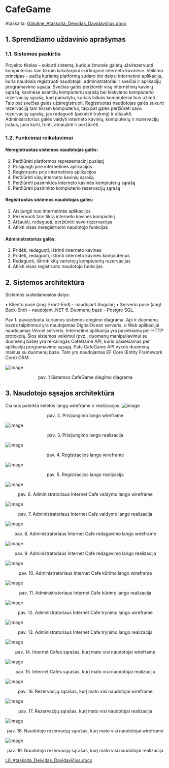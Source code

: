 # CafeGame

Ataskaita: [Galutine_Ataskaita_Deividas_Davidavičius.docx](https://github.com/DeividasDavidavicius/CafeGame/files/13636626/Galutine_Ataskaita_Deividas_Davidavicius.docx)


## 1.	Sprendžiamo uždavinio aprašymas
### 1.1.	Sistemos paskirtis
Projekto tikslas – sukurti sistemą, kurioje žmonės galėtų užsirezervuoti kompiuterius tam tikram laikotarpiui skirtingose interneto kavinėse.
Veikimo principas – pačią kuriamą platformą sudaro dvi dalys: internetinė aplikacija, kuria naudosis registruoti naudotojai, administratoriai ir svečiai ir aplikacijų programavimo sąsaja.
Svečias galės peržiūrėti visų internetinių kavinių sąrašą, kavinėse esančių kompiuterių sąrašą bei kiekvieno kompiuterio rezervacijų sąrašą, kad pamatytu, kuriais laikais kompiuteriai bus užimti. Taip pat svečias galės užsiregistruoti. Registruotas naudotojas galės sukurti rezervaciją tam tikram kompiuteriui, taip pat galės peržiūrėti savo rezervacijų sąrašą, jas redaguoti (pakeisti trukmę) ir atšaukti. Administratorius galės valdyti interneto kavinių, kompiuterių ir rezervacijų įrašus, juos kurti, trinti, atnaujinti ir peržiūrėti.

### 1.2.	Funkciniai reikalavimai
#### Neregistruotas sistemos naudotojas galės:
1.	Peržiūrėti platformos reprezentacinį puslapį
2.	Prisijungti prie internetinės aplikacijos
3.	Registruotis prie internetinės aplikacijos
4.	Peržiūrėti visų interneto kavinių sąrašą
5.	Peržiūrėti pasirinktos interneto kavinės kompiuterių sąrašą
6.	Peržiūrėti pasirinkto kompiuterio rezervacijų sąrašą

#### Registruotas sistemos naudotojas galės:
1.	Atsijungti nuo internetinės aplikacijos
2.	Rezervuoti tam tikrą interneto kavinės kompiuterį
3.	Atšaukti, redaguoti, peržiūrėti savo rezervacijas
4.	Atlikti visas neregistruoto naudotojo funkcijas

#### Administratorius galės:
1.	Pridėti, redaguoti, ištrinti interneto kavines
2.	Pridėti, redaguoti, ištrinti interneto kavinės kompiuterius
3.	Redaguoti, ištrinti kitų vartotojų kompiuterių rezervacijas
4.	Atlikti visas registruoto naudotojo funkcijas

## 2.	Sistemos architektūra
Sistemos sudedamosios dalys:

•	Kliento pusė (ang. Front-End) – naudojant Angular;
•	Serverio pusė (angl. Back-End) – naudojant .NET 6. Duomenų bazė – Postgre SQL.

Pav 1. pavaizduota kuriamos sistemos diegimo diagrama. Api ir duomenų bazės talpitinmui yra naudojamas DigitalOcean serveris, o Web aplikacijai naudojamas Vercel serveris. Internetinė aplikacija yra pasiekiama per HTTP protokolą. Šios sistemos veikimui (pvz., duomenų manipuliavimui su duomenų baze) yra reikalingas CafeGame API, kuris pasiekiamas per aplikacijų programavimo sąsają. Pats CafeGame API vykdo duomenų mainus su duomenų baze. Tam yra naudojamas EF Core (Entity Framework Core) ORM.

![image](https://github.com/DeividasDavidavicius/CafeGame/assets/101116531/19fe1ffa-ca1f-44ae-b2a9-490d91cbe3a2)

<p align="center">
pav. 1 Sistemos CafeGame diegimo diagrama
</p>

## 3.	Naudotojo sąsajos architektūra

Čia bus pateikta keletos langų wireframe ir realizacijos:
![image](https://github.com/DeividasDavidavicius/CafeGame/assets/101116531/6c5e646c-ba3e-4f08-8ebf-e9648af42a8d)
<p align="center">
pav. 2. Prisijungimo lango wireframe
</p>

![image](https://github.com/DeividasDavidavicius/CafeGame/assets/101116531/8c7435c4-8994-4dd5-98b1-12ce9d1678c5)
<p align="center">
pav. 3. Prisijungimo lango realizacija
</p>

![image](https://github.com/DeividasDavidavicius/CafeGame/assets/101116531/10b4b883-98fe-432b-a709-6d4be8553a6a)
<p align="center">
pav. 4. Registracijos lango wireframe
</p>

![image](https://github.com/DeividasDavidavicius/CafeGame/assets/101116531/8cb54eae-c2ec-4cd4-a027-65a480b5aab5)
<p align="center">
pav. 5. Registracijos lango realizacija
</p>

![image](https://github.com/DeividasDavidavicius/CafeGame/assets/101116531/b49c5a82-8fa9-4ab2-a51e-cfbd6e6f1ab2)
<p align="center">
pav. 6.  Administratoriaus Internet Cafe valdymo lango wireframe
</p>

![image](https://github.com/DeividasDavidavicius/CafeGame/assets/101116531/75e99273-0f55-48b3-b59a-d709d1de4946)
<p align="center">
pav. 7.  Administratoriaus Internet Cafe valdymo lango realizacija
</p>

![image](https://github.com/DeividasDavidavicius/CafeGame/assets/101116531/d4d35cff-97f0-4cc4-a198-9ac975b54f15)
<p align="center">
pav. 8.  Administratoriaus Internet Cafe redagavimo lango wireframe
</p>

![image](https://github.com/DeividasDavidavicius/CafeGame/assets/101116531/235e70d3-5aa7-4d5b-8f8d-76c44081d656)
<p align="center">
pav. 9.  Administratoriaus Internet Cafe redagavimo lango realizacija
</p>

![image](https://github.com/DeividasDavidavicius/CafeGame/assets/101116531/44805d6f-595d-473e-83c7-f09f6fac51f0)
<p align="center">
pav. 10.  Administratoriaus Internet Cafe kūrimo lango wireframe
</p>

![image](https://github.com/DeividasDavidavicius/CafeGame/assets/101116531/3b068ac8-19f9-4545-844c-186b26e384f7)
<p align="center">
pav. 11.  Administratoriaus Internet Cafe kūrimo lango realizacija
</p>

![image](https://github.com/DeividasDavidavicius/CafeGame/assets/101116531/4801ab58-b115-424d-b267-1a358434a3c5)
<p align="center">
pav. 12.  Administratoriaus Internet Cafe trynimo lango wireframe
</p>

![image](https://github.com/DeividasDavidavicius/CafeGame/assets/101116531/e7f7d03f-8da7-49e0-89c1-b6beae2dfb27)
<p align="center">
pav. 13.  Administratoriaus Internet Cafe trynimo lango realizacija
</p>

![image](https://github.com/DeividasDavidavicius/CafeGame/assets/101116531/8d0e2d66-ad50-435a-a641-a58bfbc1cce9)
<p align="center">
pav. 14.  Internet Cafes sąrašas, kurį mato visi naudotojai wireframe
</p>

![image](https://github.com/DeividasDavidavicius/CafeGame/assets/101116531/b72ef3a2-bcca-4dba-9b13-795d039cb7b1)
<p align="center">
pav. 15.  Internet Cafes sąrašas, kurį mato visi naudotojai realizacija
</p>

![image](https://github.com/DeividasDavidavicius/CafeGame/assets/101116531/7b246fcf-549a-44f3-9b28-521ac8afa568)
<p align="center">
pav. 16.  Rezervacijų sąrašas, kurį mato visi naudotojai wireframe
</p>

![image](https://github.com/DeividasDavidavicius/CafeGame/assets/101116531/3f03c6be-e924-4190-8877-51a4ddb2ed21)
<p align="center">
pav. 17.  Rezervacijų sąrašas, kurį mato visi naudotojai realizacija
</p>

![image](https://github.com/DeividasDavidavicius/CafeGame/assets/101116531/eb87fd22-fb9e-4dca-b814-f83fd287e355)
<p align="center">
pav. 18.  Naudotojo rezervacijų sąrašas, kurį mato visi naudotojai wireframe
</p>

![image](https://github.com/DeividasDavidavicius/CafeGame/assets/101116531/ebf6758e-6288-4115-854b-785e6fd54240)
<p align="center">
pav. 19.  Naudotojo rezervacijų sąrašas, kurį mato visi naudotojai realizacija
</p>

[L0_Ataskaita_Deividas_Davidavičius.docx](https://github.com/DeividasDavidavicius/CafeGame/files/13635411/L0_Ataskaita_Deividas_Davidavicius.docx)




